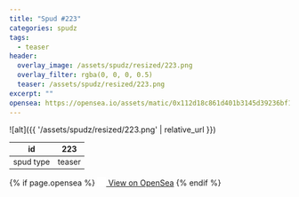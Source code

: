```yaml
---
title: "Spud #223"
categories: spudz
tags:
  - teaser
header:
  overlay_image: /assets/spudz/resized/223.png
  overlay_filter: rgba(0, 0, 0, 0.5)
  teaser: /assets/spudz/resized/223.png
excerpt: ""
opensea: https://opensea.io/assets/matic/0x112d18c861d401b3145d39236bf149f01e18beed/223
---
```

![alt]({{ '/assets/spudz/resized/223.png' | relative_url }})

| id | 223 |
|-|-|
| spud type | teaser |

{% if page.opensea %}
<a href="{{page.opensea}}" class="btn btn--info" onclick="window.open(this.href, '_blank'); return false;"><img src="/assets/images/opensea.svg" width="16px"><span>  View on OpenSea</span></a>
{% endif %}
